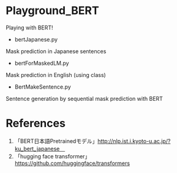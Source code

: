 # Playground_BERT
Playing with BERT!

- bertJapanese.py
  
 Mask prediction in Japanese sentences
 
- bertForMaskedLM.py
  
 Mask prediction in English (using class)
 
- BertMakeSentence.py
  
 Sentence generation by sequential mask prediction with BERT

# References
1. 「BERT日本語Pretrainedモデル」http://nlp.ist.i.kyoto-u.ac.jp/?ku_bert_japanese　
2. 「hugging face transformer」https://github.com/huggingface/transformers 

